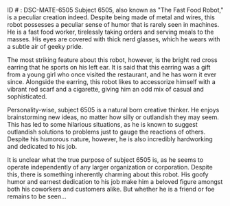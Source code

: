 ID # : DSC-MATE-6505
Subject 6505, also known as "The Fast Food Robot," is a peculiar creation indeed. Despite being made of metal and wires, this robot possesses a peculiar sense of humor that is rarely seen in machines. He is a fast food worker, tirelessly taking orders and serving meals to the masses. His eyes are covered with thick nerd glasses, which he wears with a subtle air of geeky pride. 

The most striking feature about this robot, however, is the bright red cross earring that he sports on his left ear. It is said that this earring was a gift from a young girl who once visited the restaurant, and he has worn it ever since. Alongside the earring, this robot likes to accessorize himself with a vibrant red scarf and a cigarette, giving him an odd mix of casual and sophisticated.

Personality-wise, subject 6505 is a natural born creative thinker. He enjoys brainstorming new ideas, no matter how silly or outlandish they may seem. This has led to some hilarious situations, as he is known to suggest outlandish solutions to problems just to gauge the reactions of others. Despite his humorous nature, however, he is also incredibly hardworking and dedicated to his job. 

It is unclear what the true purpose of subject 6505 is, as he seems to operate independently of any larger organization or corporation. Despite this, there is something inherently charming about this robot. His goofy humor and earnest dedication to his job make him a beloved figure amongst both his coworkers and customers alike. But whether he is a friend or foe remains to be seen...